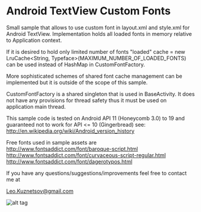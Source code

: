 Android TextView Custom Fonts
=============================

Small sample that allows to use custom font in layout.xml and style.xml for Android TextView.
Implementation holds all loaded fonts in memory relative to Application context.

If it is desired to hold only limited number of fonts "loaded"
  cache = new LruCache<String, Typeface>(MAXIMUM_NUMBER_OF_LOADED_FONTS)
can be used instead of HashMap in CustomFontFactory.

More sophisticated schemes of shared font cache management can be implemented but
it is outside of the scope of this sample.

CustomFontFactory is a shared singleton that is used in BaseActivity.
It does not have any provisions for thread safety thus it must be used on application main thread.

This sample code is tested on Android API 11 (Honeycomb 3.0) to 19 and guaranteed not to work for
API <= 10 (Gingerbread) see: http://en.wikipedia.org/wiki/Android_version_history

Free fonts used in sample assets are
http://www.fontsaddict.com/font/baroque-script.html
http://www.fontsaddict.com/font/curvaceous-script-regular.html
http://www.fontsaddict.com/font/dagerotypos.html

If you have any questions/suggestions/improvements feel free to contact me at

Leo.Kuznetsov@gmail.com

![alt tag](https://raw.github.com/leok7v/android-textview-custom-fonts/master/screenshot.png)
